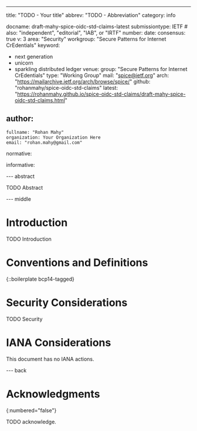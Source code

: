 ---
title: "TODO - Your title"
abbrev: "TODO - Abbreviation"
category: info

docname: draft-mahy-spice-oidc-std-claims-latest
submissiontype: IETF  # also: "independent", "editorial", "IAB", or "IRTF"
number:
date:
consensus: true
v: 3
area: "Security"
workgroup: "Secure Patterns for Internet CrEdentials"
keyword:
 - next generation
 - unicorn
 - sparkling distributed ledger
venue:
  group: "Secure Patterns for Internet CrEdentials"
  type: "Working Group"
  mail: "spice@ietf.org"
  arch: "https://mailarchive.ietf.org/arch/browse/spice/"
  github: "rohanmahy/spice-oidc-std-claims"
  latest: "https://rohanmahy.github.io/spice-oidc-std-claims/draft-mahy-spice-oidc-std-claims.html"

author:
 -
    fullname: "Rohan Mahy"
    organization: Your Organization Here
    email: "rohan.mahy@gmail.com"

normative:

informative:


--- abstract

TODO Abstract


--- middle

# Introduction

TODO Introduction


# Conventions and Definitions

{::boilerplate bcp14-tagged}


# Security Considerations

TODO Security


# IANA Considerations

This document has no IANA actions.


--- back

# Acknowledgments
{:numbered="false"}

TODO acknowledge.
